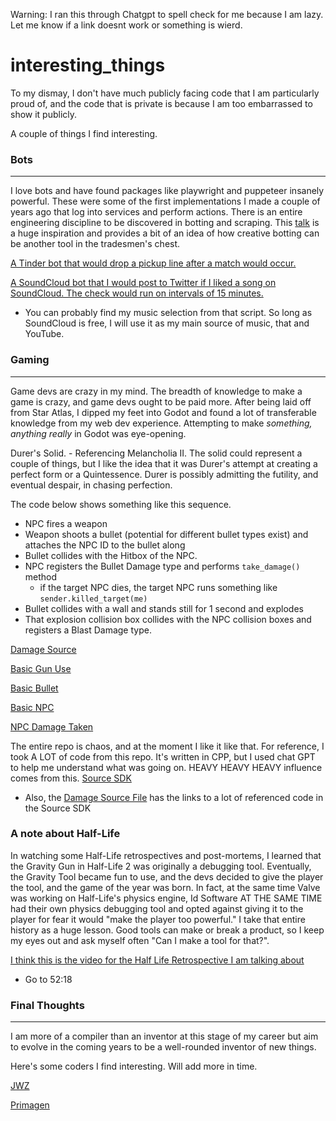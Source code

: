 Warning: I ran this through Chatgpt to spell check for me because I am lazy. Let me know if a link doesnt work or something is wierd. 
# interesting_things

To my dismay, I don't have much publicly facing code that I am particularly proud of, and the code that is private is because I am too embarrassed to show it publicly.

A couple of things I find interesting.

### Bots
---
I love bots and have found packages like playwright and puppeteer insanely powerful. These were some of the first implementations I made a couple of years ago that log into services and perform actions. There is an entire engineering discipline to be discovered in botting and scraping. This [talk](https://www.youtube.com/watch?v=RsC4VGztDlg) is a huge inspiration and provides a bit of an idea of how creative botting can be another tool in the tradesmen's chest.

[A Tinder bot that would drop a pickup line after a match would occur.](https://github.com/caspercasanova/slave1/blob/master/tinderbot.js)

[A SoundCloud bot that I would post to Twitter if I liked a song on SoundCloud. The check would run on intervals of 15 minutes.](https://github.com/caspercasanova/slave1/blob/master/soundbrain.js)
- You can probably find my music selection from that script. So long as SoundCloud is free, I will use it as my main source of music, that and YouTube.

### Gaming
---
Game devs are crazy in my mind. The breadth of knowledge to make a game is crazy, and game devs ought to be paid more. After being laid off from Star Atlas, I dipped my feet into Godot and found a lot of transferable knowledge from my web dev experience. Attempting to make _something, anything really_ in Godot was eye-opening.

Durer's Solid. - Referencing Melancholia II. The solid could represent a couple of things, but I like the idea that it was Durer's attempt at creating a perfect form or a Quintessence. Durer is possibly admitting the futility, and eventual despair, in chasing perfection.

The code below shows something like this sequence.
- NPC fires a weapon
- Weapon shoots a bullet (potential for different bullet types exist) and attaches the NPC ID to the bullet along
- Bullet collides with the Hitbox of the NPC.
- NPC registers the Bullet Damage type and performs `take_damage()` method
  - if the target NPC dies, the target NPC runs something like `sender.killed_target(me)`
- Bullet collides with a wall and stands still for 1 second and explodes
- That explosion collision box collides with the NPC collision boxes and registers a Blast Damage type.

[Damage Source](https://github.com/caspercasanova/Durers_Solid/blob/main/globals/Damage_Source.gd)

[Basic Gun Use](https://github.com/caspercasanova/Durers_Solid/blob/main/weapons/blaster_a/blaster_a.gd#L37)

[Basic Bullet](https://github.com/caspercasanova/Durers_Solid/blob/main/weapons/bullet.gd#L24)

[Basic NPC](https://github.com/caspercasanova/Durers_Solid/blob/main/npcs/dummy/dummymale.gd)

[NPC Damage Taken](https://github.com/caspercasanova/Durers_Solid/blob/main/npcs/dummy/dummymale.gd#L426)

The entire repo is chaos, and at the moment I like it like that.
For reference, I took A LOT of code from this repo. It's written in CPP, but I used chat GPT to help me understand what was going on. HEAVY HEAVY HEAVY influence comes from this.
[Source SDK](https://github.com/ValveSoftware/source-sdk-2013/blob/master/mp/src/game/shared/takedamageinfo.cpp#L386)
- Also, the [Damage Source File](https://github.com/caspercasanova/Durers_Solid/blob/main/globals/Damage_Source.gd) has the links to a lot of referenced code in the Source SDK

### A note about Half-Life

In watching some Half-Life retrospectives and post-mortems, I learned that the Gravity Gun in Half-Life 2 was originally a debugging tool. Eventually, the Gravity Tool became fun to use, and the devs decided to give the player the tool, and the game of the year was born. In fact, at the same time Valve was working on Half-Life's physics engine, Id Software AT THE SAME TIME had their own physics debugging tool and opted against giving it to the player for fear it would "make the player too powerful." I take that entire history as a huge lesson. Good tools can make or break a product, so I keep my eyes out and ask myself often "Can I make a tool for that?".

[I think this is the video for the Half Life Retrospective I am talking about](https://www.youtube.com/watch?v=BQLEW1c-69c)
- Go to 52:18 

### Final Thoughts
---
I am more of a compiler than an inventor at this stage of my career but aim to evolve in the coming years to be a well-rounded inventor of new things.

Here's some coders I find interesting. Will add more in time.

[JWZ](https://www.jwz.org/)

[Primagen](https://www.youtube.com/@ThePrimeagen)

